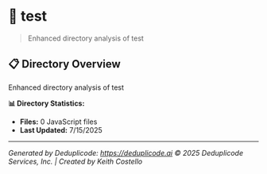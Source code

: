 # 📁 test

> Enhanced directory analysis of test

## 📋 Directory Overview

Enhanced directory analysis of test

**📊 Directory Statistics:**
- **Files:** 0 JavaScript files
- **Last Updated:** 7/15/2025

---

*Generated by Deduplicode: https://deduplicode.ai*
*© 2025 Deduplicode Services, Inc. | Created by Keith Costello*
